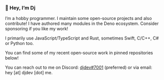 ### 👋 Hey, I’m Dj

I’m a hobby programmer. I maintain some open-source projects and also contribute!
I have authored many modules in the Deno ecosystem.
Consider sponsoring if you like my work!

I primarily use JavaScript/TypeScript and Rust, sometimes Swift, C/C++,
C# or Python too.

You can find some of my recent open-source work in pinned repositories below!

You can reach out to me on Discord: [djdev#7001](https://djdev.me/discord) (preferred)
or via email: hey [at] djdev [dot] me.
